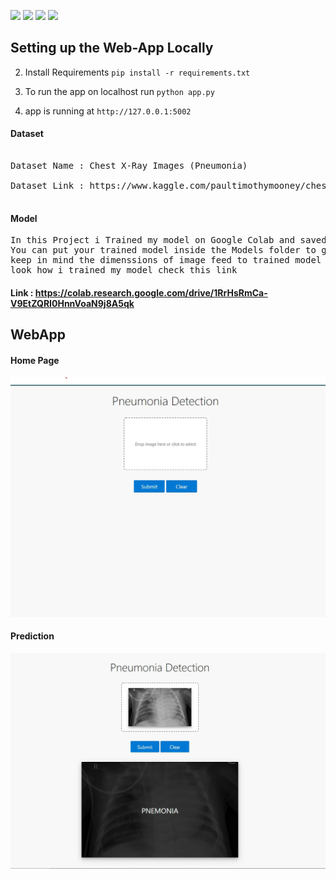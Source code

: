 

[![](https://img.shields.io/badge/python-3.7%2C%203.5%2B-blue.svg)]()
[![](https://img.shields.io/badge/Flask-1.1.0-brightgreen.svg)]()
[![](https://img.shields.io/badge/Keras-2.3.1-red.svg)]()
[![](https://img.shields.io/badge/Tensorflow-1.15.0-important.svg)]()


## Setting up the Web-App Locally 


2. Install Requirements  `pip install -r requirements.txt`

3. To run the app on localhost run `python app.py`

4. app is running at `http://127.0.0.1:5002`

#### Dataset
<pre>

Dataset Name : Chest X-Ray Images (Pneumonia)

Dataset Link : https://www.kaggle.com/paultimothymooney/chest-xray-pneumonia
           
</pre>

#### Model 
<pre>
In this Project i Trained my model on Google Colab and saved model in Models Folder.
You can put your trained model inside the Models folder to get better results jusk 
keep in mind the dimenssions of image feed to trained model if you want to take a 
look how i trained my model check this link 
</pre>
#### Link : <https://colab.research.google.com/drive/1RrHsRmCa-V9EtZQRI0HnnVoaN9j8A5qk>


## WebApp 
#### Home Page 
![Home Page ](static/pic1.jpg)

#### Prediction
![Home Page ](static/pic4.jpg)
